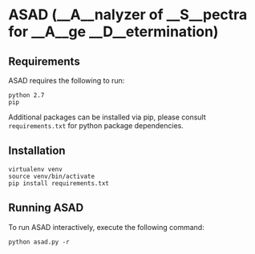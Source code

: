 # ASAD (__A__nalyzer of __S__pectra for __A__ge __D__etermination)

## Requirements

ASAD requires the following to run:

```
python 2.7
pip
```
Additional packages can be installed via pip, please consult `requirements.txt` for
python package dependencies.

## Installation

```
virtualenv venv
source venv/bin/activate
pip install requirements.txt
```

## Running ASAD

To run ASAD interactively, execute the following command:

```
python asad.py -r
```